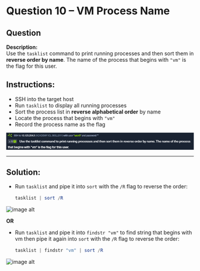 # Question 10 – VM Process Name

## Question
**Description:**  
Use the `tasklist` command to print running processes and then sort them in **reverse order by name**. The name of the process that begins with `"vm"` is the flag for this user.

## Instructions:
- SSH into the target host  
- Run `tasklist` to display all running processes  
- Sort the process list in **reverse alphabetical order** by name  
- Locate the process that begins with `"vm"`  
- Record the process name as the flag  

![image alt](https://github.com/azrifadly/htb-intro-to-win-cmd-line/blob/main/screenshots/question10-screenshot.png)

---
## Solution:
- Run `tasklist` and pipe it into `sort` with the `/R` flag to reverse the order:

  ```powershell
  tasklist | sort /R
  
![image alt](https://github.com/azrifadly/htb-intro-to-win-cmd-line/blob/main/screenshots/question10-solution.png)

**OR**

- Run `tasklist` and pipe it into `findstr "vm"` to find string that begins with vm then pipe it again into `sort` with the `/R` flag to reverse the order:

  ```powershell
  tasklist | findstr "vm" | sort /R

![image alt](https://github.com/azrifadly/htb-intro-to-win-cmd-line/blob/main/screenshots/question10-solution1.png)
